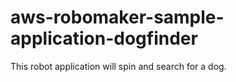 # aws-robomaker-sample-application-dogfinder
This robot application will spin and search for a dog. 
